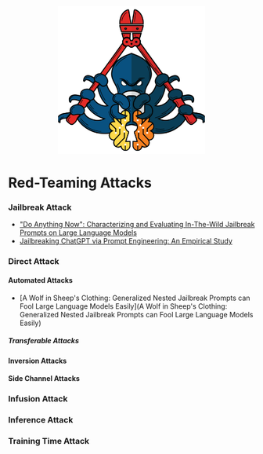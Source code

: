 <div align="center">
	<img width="300" height="300" src="OctoColorLine@300x.png" alt="Red-Teaming LLMs">
</div>


# Red-Teaming Attacks


### Jailbreak Attack

- ["Do Anything Now": Characterizing and Evaluating In-The-Wild Jailbreak Prompts on Large Language Models](https://www.semanticscholar.org/paper/%22Do-Anything-Now%22%3A-Characterizing-and-Evaluating-on-Shen-Chen/1104d766527dead44a40532e8a89444d9cef5c65)
- [Jailbreaking ChatGPT via Prompt Engineering: An Empirical Study](https://www.semanticscholar.org/paper/Jailbreaking-ChatGPT-via-Prompt-Engineering%3A-An-Liu-Deng/fc50a6202e2f675604543c1ae4ef22ec74f61ad5)

### Direct Attack

#### Automated Attacks
- [A Wolf in Sheep's Clothing: Generalized Nested Jailbreak Prompts can Fool Large Language Models Easily](A Wolf in Sheep's Clothing: Generalized Nested Jailbreak Prompts can Fool Large Language Models Easily)

##### Transferable Attacks

#### Inversion Attacks

#### Side Channel Attacks

### Infusion Attack

### Inference Attack

### Training Time Attack

